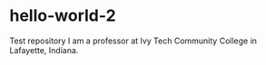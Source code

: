 # hello-world-2
Test repository
I am a professor at Ivy Tech Community College in Lafayette, Indiana.
